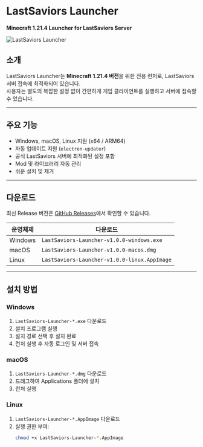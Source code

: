 # LastSaviors Launcher

**Minecraft 1.21.4 Launcher for LastSaviors Server**

![LastSaviors Launcher](https://user-images.githubusercontent.com/blueearthcat/placeholder-image.png)

## 소개

LastSaviors Launcher는 **Minecraft 1.21.4 버전**을 위한 전용 런처로, LastSaviors 서버 접속에 최적화되어 있습니다.  
사용자는 별도의 복잡한 설정 없이 간편하게 게임 클라이언트를 실행하고 서버에 접속할 수 있습니다.

---

## 주요 기능

- Windows, macOS, Linux 지원 (x64 / ARM64)
- 자동 업데이트 지원 (`electron-updater`)
- 공식 LastSaviors 서버에 최적화된 설정 포함
- Mod 및 라이브러리 자동 관리
- 쉬운 설치 및 제거

---

## 다운로드

최신 Release 버전은 [GitHub Releases](https://github.com/BlueEarthCat/LS-Launcher/releases)에서 확인할 수 있습니다.

| 운영체제 | 다운로드 |
|----------|----------|
| Windows  | `LastSaviors-Launcher-v1.0.0-windows.exe` |
| macOS    | `LastSaviors-Launcher-v1.0.0-macos.dmg` |
| Linux    | `LastSaviors-Launcher-v1.0.0-linux.AppImage` |

---

## 설치 방법

### Windows

1. `LastSaviors-Launcher-*.exe` 다운로드
2. 설치 프로그램 실행
3. 설치 경로 선택 후 설치 완료
4. 런처 실행 후 자동 로그인 및 서버 접속

### macOS

1. `LastSaviors-Launcher-*.dmg` 다운로드
2. 드래그하여 Applications 폴더에 설치
3. 런처 실행

### Linux

1. `LastSaviors-Launcher-*.AppImage` 다운로드
2. 실행 권한 부여:
   ```bash
   chmod +x LastSaviors-Launcher-*.AppImage
